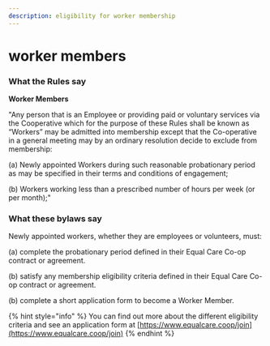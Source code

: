 ```yaml
---
description: eligibility for worker membership
---
```


# worker members

### **What the Rules say**

**Worker Members** 

"Any person that is an Employee or providing paid or voluntary services via the Cooperative which for the purpose of these Rules shall be known as “Workers” may be admitted into membership except that the Co-operative in a general meeting may by an ordinary resolution decide to exclude from membership: 

\(a\) Newly appointed Workers during such reasonable probationary period as may be specified in their terms and conditions of engagement; 

\(b\) Workers working less than a prescribed number of hours per week \(or per month\);" 

### What these bylaws say

Newly appointed workers, whether they are employees or volunteers, must: 

\(a\) complete the probationary period defined in their Equal Care Co-op contract or agreement.

\(b\) satisfy any membership eligibility criteria defined in their Equal Care Co-op contract or agreement.

\(b\) complete a short application form to become a Worker Member.

{% hint style="info" %}
You can find out more about the different eligibility criteria and see an application form at [https://www.equalcare.coop/join](https://www.equalcare.coop/join)
{% endhint %}

